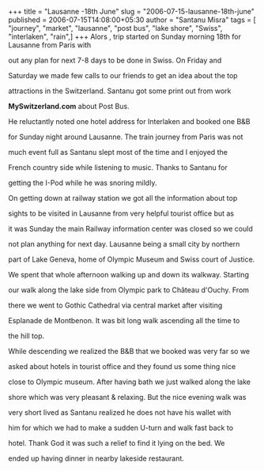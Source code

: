+++
title = "Lausanne -18th June"
slug = "2006-07-15-lausanne-18th-june"
published = 2006-07-15T14:08:00+05:30
author = "Santanu Misra"
tags = [ "journey", "market", "lausanne", "post bus", "lake shore", "Swiss", "interlaken", "rain",]
+++
Alors , trip started on Sunday morning 18th for Lausanne from Paris with

out any plan for next 7-8 days to be done in Swiss. On Friday and

Saturday we made few calls to our friends to get an idea about the top

attractions in the Switzerland. Santanu got some print out from work

**MySwitzerland.com** about Post Bus.  

  

He reluctantly noted one hotel address for Interlaken and booked one B&B

for Sunday night around Lausanne. The train journey from Paris was not

much event full as Santanu slept most of the time and I enjoyed the

French country side while listening to music. Thanks to Santanu for

getting the I-Pod while he was snoring mildly.



  







On getting down at railway station we got all the information about top

sights to be visited in Lausanne from very helpful tourist office but as

it was Sunday the main Railway information center was closed so we could

not plan anything for next day. Lausanne being a small city by northern

part of Lake Geneva, home of Olympic Museum and Swiss court of Justice.



  

We spent that whole afternoon walking up and down its walkway. Starting

our walk along the lake side from Olympic park to Château d'Ouchy. From

there we went to Gothic Cathedral via central market after visiting

Esplanade de Montbenon. It was bit long walk ascending all the time to

the hill top.



  



  

While descending we realized the B&B that we booked was very far so we

asked about hotels in tourist office and they found us some thing nice

close to Olympic museum. After having bath we just walked along the lake

shore which was very pleasant & relaxing. But the nice evening walk was

very short lived as Santanu realized he does not have his wallet with

him for which we had to make a sudden U-turn and walk fast back to

hotel. Thank God it was such a relief to find it lying on the bed. We

ended up having dinner in nearby lakeside restaurant.
